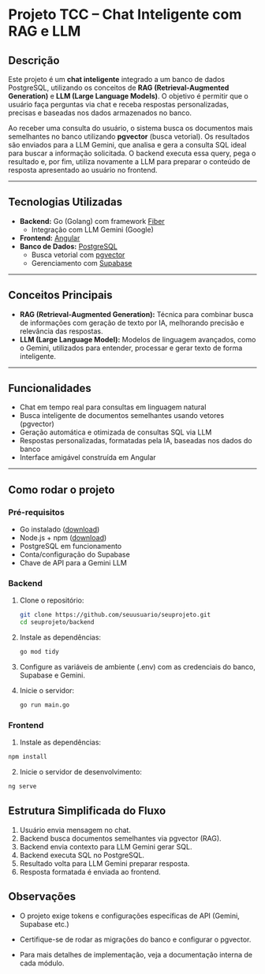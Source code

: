 # Projeto TCC – Chat Inteligente com RAG e LLM

## Descrição

Este projeto é um **chat inteligente** integrado a um banco de dados PostgreSQL, utilizando os conceitos de **RAG (Retrieval-Augmented Generation)** e **LLM (Large Language Models)**. O objetivo é permitir que o usuário faça perguntas via chat e receba respostas personalizadas, precisas e baseadas nos dados armazenados no banco.

Ao receber uma consulta do usuário, o sistema busca os documentos mais semelhantes no banco utilizando **pgvector** (busca vetorial). Os resultados são enviados para a LLM Gemini, que analisa e gera a consulta SQL ideal para buscar a informação solicitada. O backend executa essa query, pega o resultado e, por fim, utiliza novamente a LLM para preparar o conteúdo de resposta apresentado ao usuário no frontend.

---

## Tecnologias Utilizadas

- **Backend:** Go (Golang) com framework [Fiber](https://gofiber.io/)
  - Integração com LLM Gemini (Google)
- **Frontend:** [Angular](https://angular.io/)
- **Banco de Dados:** [PostgreSQL](https://www.postgresql.org/)
  - Busca vetorial com [pgvector](https://github.com/pgvector/pgvector)
  - Gerenciamento com [Supabase](https://supabase.com/)

---

## Conceitos Principais

- **RAG (Retrieval-Augmented Generation):** Técnica para combinar busca de informações com geração de texto por IA, melhorando precisão e relevância das respostas.
- **LLM (Large Language Model):** Modelos de linguagem avançados, como o Gemini, utilizados para entender, processar e gerar texto de forma inteligente.

---

## Funcionalidades

- Chat em tempo real para consultas em linguagem natural
- Busca inteligente de documentos semelhantes usando vetores (pgvector)
- Geração automática e otimizada de consultas SQL via LLM
- Respostas personalizadas, formatadas pela IA, baseadas nos dados do banco
- Interface amigável construída em Angular

---

## Como rodar o projeto

### Pré-requisitos

- Go instalado ([download](https://go.dev/dl/))
- Node.js + npm ([download](https://nodejs.org/))
- PostgreSQL em funcionamento
- Conta/configuração do Supabase
- Chave de API para a Gemini LLM

### Backend

1. Clone o repositório:
   ```bash
   git clone https://github.com/seuusuario/seuprojeto.git
   cd seuprojeto/backend

2. Instale as dependências:
   ```bash
   go mod tidy

3. Configure as variáveis de ambiente (.env) com as credenciais do banco, Supabase e Gemini.

4. Inicie o servidor:
   ```bash
   go run main.go

### Frontend

1. Instale as dependências:
  ```bash
  npm install
  ```
2. Inicie o servidor de desenvolvimento:
  ```bash
  ng serve
  ```
## Estrutura Simplificada do Fluxo

1. Usuário envia mensagem no chat.
2. Backend busca documentos semelhantes via pgvector (RAG).
3. Backend envia contexto para LLM Gemini gerar SQL.
4. Backend executa SQL no PostgreSQL.
5. Resultado volta para LLM Gemini preparar resposta.
6. Resposta formatada é enviada ao frontend.

## Observações
- O projeto exige tokens e configurações específicas de API (Gemini, Supabase etc.)

- Certifique-se de rodar as migrações do banco e configurar o pgvector.

- Para mais detalhes de implementação, veja a documentação interna de cada módulo.
